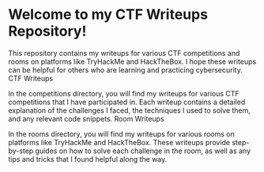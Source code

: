 # Welcome to my CTF Writeups Repository!

This repository contains my writeups for various CTF competitions and rooms on platforms like TryHackMe and HackTheBox. I hope these writeups can be helpful for others who are learning and practicing cybersecurity.
CTF Writeups

In the competitions directory, you will find my writeups for various CTF competitions that I have participated in. Each writeup contains a detailed explanation of the challenges I faced, the techniques I used to solve them, and any relevant code snippets.
Room Writeups

In the rooms directory, you will find my writeups for various rooms on platforms like TryHackMe and HackTheBox. These writeups provide step-by-step guides on how to solve each challenge in the room, as well as any tips and tricks that I found helpful along the way.

